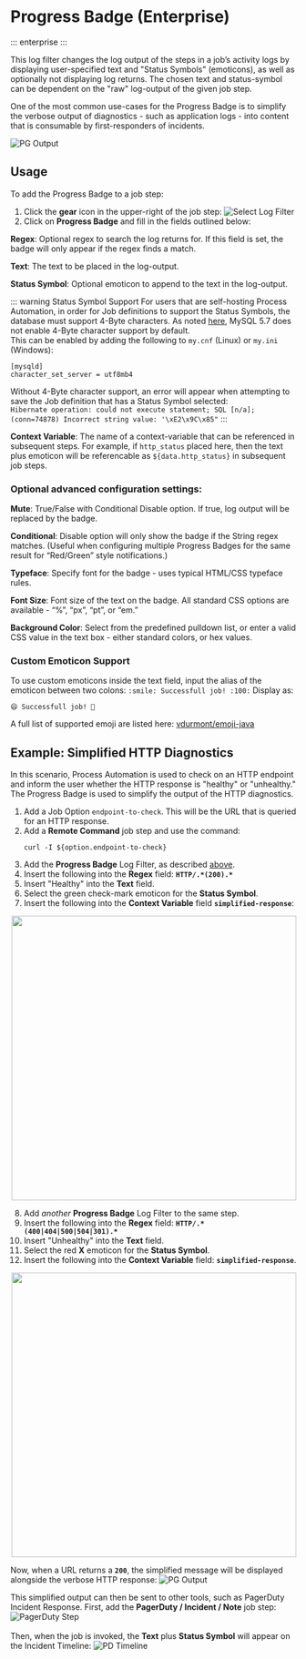 # Progress Badge (Enterprise)
::: enterprise
:::

This log filter changes the log output of the steps in a job’s activity logs by displaying user-specified text and "Status Symbols" (emoticons), as well as optionally not displaying log returns. The chosen text and status-symbol can be dependent on the "raw" log-output of the given job step.

One of the most common use-cases for the Progress Badge is to simplify the verbose output of diagnostics - such as application logs - into content that is consumable by first-responders of incidents.

![PG Output](/assets/img/progress-badge-output.png)<br>

## Usage

To add the Progress Badge to a job step:

1. Click the **gear** icon in the upper-right of the job step:
   ![Select Log Filter](/assets/img/add-log-filter.png)
2. Click on **Progress Badge** and fill in the fields outlined below:

**Regex**: Optional regex to search the log returns for. If this field is set, the badge will only appear if the regex finds a match.

**Text**: The text to be placed in the log-output.

**Status Symbol**: Optional emoticon to append to the text in the log-output.

::: warning Status Symbol Support
For users that are self-hosting Process Automation, in order for Job definitions to support the Status Symbols, the database must support 4-Byte characters.
As noted [here](/administration/configuration/database/mysql), MySQL 5.7 does not enable 4-Byte character support by default. <br>
This can be enabled by adding the following to `my.cnf` (Linux) or `my.ini` (Windows):
```
[mysqld]
character_set_server = utf8mb4
```
Without 4-Byte character support, an error will appear when attempting to save the Job definition that has a Status Symbol selected:<br>
`Hibernate operation: could not execute statement; SQL [n/a]; (conn=74878) Incorrect string value: '\xE2\x9C\x85"`
:::

**Context Variable**: The name of a context-variable that can be referenced in subsequent steps.  For example, if `http_status` placed here, then the text plus emoticon will be referencable as `${data.http_status}` in subsequent job steps.

### Optional advanced configuration settings:

**Mute**: True/False with Conditional Disable option. If true, log output will be replaced by the badge.

**Conditional**: Disable option will only show the badge if the String regex matches. (Useful when configuring multiple Progress Badges for the same result for “Red/Green” style notifications.)

**Typeface**: Specify font for the badge - uses typical HTML/CSS typeface rules.

**Font Size**: Font size of the text on the badge. All standard CSS options are available - “%”, “px”, “pt”, or “em.”

**Background Color**: Select from the predefined pulldown list, or enter a valid CSS value in the text box - either standard colors, or hex values.

### Custom Emoticon Support

To use custom emoticons inside the text field, input the alias of the emoticon between two colons:
`:smile: Successfull job! :100:`
Display as:

`😄 Successfull job! 💯`

A full list of supported emoji are listed here:
[vdurmont/emoji-java](https://github.com/vdurmont/emoji-java)

## Example: Simplified HTTP Diagnostics 

In this scenario, Process Automation is used to check on an HTTP endpoint and inform the user whether the HTTP response is "healthy" or "unhealthy."
The Progress Badge is used to simplify the output of the HTTP diagnostics.

1. Add a Job Option `endpoint-to-check`.  This will be the URL that is queried for an HTTP response.
2. Add a **Remote Command** job step and use the command:
   ```
   curl -I ${option.endpoint-to-check}
   ```
3. Add the **Progress Badge** Log Filter, as described [above](#usage).
4. Insert the following into the **Regex** field: **`HTTP/.*(200).*`**
5. Insert "Healthy" into the **Text** field.
6. Select the green check-mark emoticon for the **Status Symbol**.
7. Insert the following into the **Context Variable** field  **`simplified-response`**:

<p align="center">
<img width="500" src="/assets/img/completed-progress-badge.png" />
</p>

8. Add _another_ **Progress Badge** Log Filter to the same step.
9. Insert the following into the **Regex** field: **`HTTP/.*(400|404|500|504|301).*`**
10. Insert "Unhealthy" into the **Text** field.
11. Select the red **X** emoticon for the **Status Symbol**.
12. Insert the following into the **Context Variable** field: **`simplified-response`**.

<p align="center">
<img width="500" src="/assets/img/progress-badge-unhealthy.png" />
</p>

Now, when a URL returns a **`200`**, the simplified message will be displayed alongside the verbose HTTP response:
![PG Output](/assets/img/progress-badge-output.png)

This simplified output can then be sent to other tools, such as PagerDuty Incident Response.
First, add the **PagerDuty / Incident / Note** job step:
![PagerDuty Step](/assets/img/progress-badge-pd-step.png)
<br><br>
Then, when the job is invoked, the **Text** plus **Status Symbol** will appear on the Incident Timeline:
![PD Timeline](/assets/img/progress-badge-pd-timeline.png)
